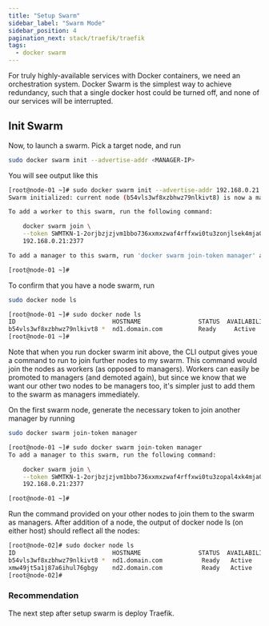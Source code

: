 ```yaml
---
title: "Setup Swarm"
sidebar_label: "Swarm Mode"
sidebar_position: 4
pagination_next: stack/traefik/traefik
tags:
  - docker swarm
---
```


For truly highly-available services with Docker containers, we need an orchestration system. Docker Swarm is the simplest way to achieve redundancy, such that a single docker host could be turned off, and none of our services will be interrupted.

## Init Swarm

Now, to launch a swarm. Pick a target node, and run

```bash
sudo docker swarm init --advertise-addr <MANAGER-IP>
```

You will see output like this

```bash
[root@node-01 ~]# sudo docker swarm init --advertise-addr 192.168.0.21
Swarm initialized: current node (b54vls3wf8xzbhwz79nlkivt8) is now a manager.

To add a worker to this swarm, run the following command:

    docker swarm join \
    --token SWMTKN-1-2orjbzjzjvm1bbo736xxmxzwaf4rffxwi0tu3zonjlsek4mja0-bsud7xnvhv4cicwi7l6c9s6l0 \
    192.168.0.21:2377

To add a manager to this swarm, run 'docker swarm join-token manager' and follow the instructions.

[root@node-01 ~]#
```

To confirm that you have a node swarm, run

```bash
sudo docker node ls
```
```bash
[root@node-01 ~]# sudo docker node ls
ID                           HOSTNAME                STATUS  AVAILABILITY  MANAGER STATUS
b54vls3wf8xzbhwz79nlkivt8 *  nd1.domain.com          Ready     Active         Leader
[root@node-01 ~]#
```

Note that when you run docker swarm init above, the CLI output gives youe a command to run to join further nodes to my swarm. This command would join the nodes as workers (as opposed to managers). Workers can easily be promoted to managers (and demoted again), but since we know that we want our other two nodes to be managers too, it's simpler just to add them to the swarm as managers immediately.

On the first swarm node, generate the necessary token to join another manager by running

```bash
sudo docker swarm join-token manager
```

```bash
[root@node-01 ~]# sudo docker swarm join-token manager
To add a manager to this swarm, run the following command:

    docker swarm join \
    --token SWMTKN-1-2orjbzjzjvm1bbo736xxmxzwaf4rffxwi0tu3zopal4xk4mja0-cfm24bq2zvfkcwujwlp5zqxta \
    192.168.0.21:2377

[root@node-01 ~]#
```

Run the command provided on your other nodes to join them to the swarm as managers. After addition of a node, the output of docker node ls (on either host) should reflect all the nodes:

```bash
[root@node-02]# sudo docker node ls
ID                           HOSTNAME                STATUS  AVAILABILITY  MANAGER STATUS
b54vls3wf8xzbhwz79nlkivt8 *  nd1.domain.com           Ready   Active        Leader
xmw49jt5a1j87a6ihul76gbgy    nd2.domain.com           Ready   Active        Reachable
[root@node-02]#
```

### Recommendation 

The next step after setup swarm is deploy Traefik.